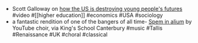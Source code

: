 - Scott Galloway on [how the US is destroying young people's futures](https://www.youtube.com/watch?v=qEJ4hkpQW8E) #video #[[higher education]] #economics #USA #sociology
- a fantastic rendition of one of the bangers of all time- [Spem in alium](https://www.youtube.com/watch?v=ZQ_XuNPiNmM) by YouTube choir, via King's School Canterbury #music #Tallis #Renaissance #UK #choral #classical